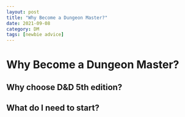 ```yaml
---
layout: post
title: "Why Become a Dungeon Master?"
date: 2021-09-08
category: DM
tags: [newbie advice]
---
```


# Why Become a Dungeon Master?

## Why choose D&D 5th edition?

## What do I need to start?
